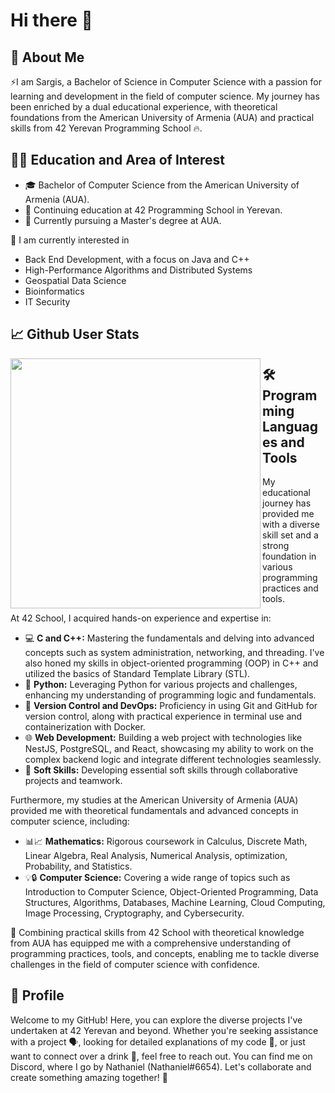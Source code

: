 # Hi there 👋

## 🚀 About Me

⚡I am Sargis, a Bachelor of Science in Computer Science with a passion for learning and development in the field of computer science.
My journey has been enriched by a dual educational experience, with theoretical foundations from the American University of Armenia (AUA) 
and practical skills from 42 Yerevan Programming School 🔥.

## 👨‍🎓 Education and Area of Interest

- 🎓 Bachelor of Computer Science from the American University of Armenia (AUA).
- 🌱 Continuing education at 42 Programming School in Yerevan.
- 🔭 Currently pursuing a Master's degree at AUA.

🎇 I am currently interested in

- Back End Development, with a focus on Java and C++
- High-Performance Algorithms and Distributed Systems
- Geospatial Data Science
- Bioinformatics
- IT Security

## 📈 Github User Stats
<div style="margin-bottom: 15px">
<p align="center">
	
  <a href="https://github.com/Sargis-Hovsepyan">
    <img src="https://github-readme-stats.vercel.app/api?username=Sargis-Hovsepyan&count_private=true&show_icons=true&theme=dark"
	align="left"
	width="400">
  </a>
</p>
</div>

## 🛠️Programming Languages and Tools

My educational journey has provided me with a diverse skill set and a strong foundation in various programming practices and tools.

At 42 School, I acquired hands-on experience and expertise in:

- 💻 **C and C++:**  Mastering the fundamentals and delving into advanced concepts such as system administration, networking, and threading.
  I've also honed my skills in object-oriented programming (OOP) in C++ and utilized the basics of Standard Template Library (STL). 
- 🐍 **Python:** Leveraging Python for various projects and challenges, enhancing my understanding of programming logic and fundamentals. 
- 🐳 **Version Control and DevOps:** Proficiency in using Git and GitHub for version control, along with practical experience in terminal use
  and containerization with Docker. 
- 🌐 **Web Development:** Building a web project with technologies like NestJS, PostgreSQL, and React, showcasing my ability to work on the
  complex backend logic and integrate different technologies seamlessly.
- 🤝 **Soft Skills:** Developing essential soft skills through collaborative projects and teamwork.

Furthermore, my studies at the American University of Armenia (AUA) provided me with theoretical fundamentals and advanced concepts in computer science, including:

- 📊📈 **Mathematics:** Rigorous coursework in Calculus, Discrete Math, Linear Algebra, Real Analysis, Numerical Analysis, optimization, Probability, and Statistics. 
- 💡🔒 **Computer Science:** Covering a wide range of topics such as Introduction to Computer Science, Object-Oriented Programming, Data Structures, Algorithms, Databases,
  Machine Learning, Cloud Computing, Image Processing, Cryptography, and Cybersecurity. 

🚀 Combining practical skills from 42 School with theoretical knowledge from AUA has equipped me with a comprehensive understanding of programming practices, tools, and concepts,
enabling me to tackle diverse challenges in the field of computer science with confidence. 

## 🙂 Profile

Welcome to my GitHub! Here, you can explore the diverse projects I've undertaken at 42 Yerevan and beyond. Whether you're seeking assistance with a project 🗣️, 
looking for detailed explanations of my code 💬, or just want to connect over a drink 🍻, feel free to reach out. You can find me on Discord, where I go by 
Nathaniel (Nathaniel#6654). Let's collaborate and create something amazing together! 🚀
